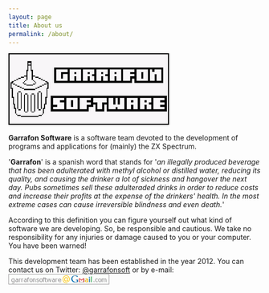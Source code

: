 ```yaml
---
layout: page
title: About us
permalink: /about/
---
```


![alt text](https://raw.githubusercontent.com/garrafonsoft/garrafonsoft.github.io/master/images/GarrafonSoftwareLogo.png "Garrafon Software Logo")

**Garrafon Software** is a software team devoted to the development of programs and applications for (mainly) the ZX Spectrum.

'**Garrafon**' is a spanish word that stands for '*an illegally produced beverage that has been adulterated with methyl alcohol or distilled water, reducing its quality, and causing the drinker a lot of sickness and hangover the next day. Pubs sometimes sell these adulteraded drinks in order to reduce costs and increase their profits at the expense of the drinkers' health. In the most extreme cases can cause irreversible blindness and even death.*'

According to this definition you can figure yourself out what kind of software we are developing. So, be responsible and cautious. We take no responsibility for any injuries or damage caused to you or your computer. You have been warned!

This development team has been established in the year 2012.
You can contact us on Twitter: [@garrafonsoft](https://twitter.com/garrafonsoft) or by e-mail: ![alt text](https://raw.githubusercontent.com/garrafonsoft/garrafonsoft.github.io/master/images/gs_gmail_com.png "E-Mail")
